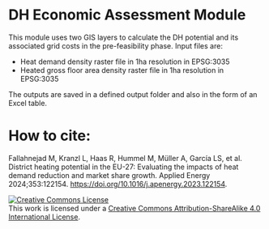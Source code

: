 # DH Economic Assessment Module

This module uses two GIS layers to calculate the DH potential and its associated grid costs in the pre-feasibility phase. Input files are:

* Heat demand density raster file in 1ha resolution in EPSG:3035
* Heated gross floor area density raster file in 1ha resolution in EPSG:3035

The outputs are saved in a defined output folder and also in the form of an Excel table.


# How to cite:
Fallahnejad M, Kranzl L, Haas R, Hummel M, Müller A, García LS, et al. District heating potential in the EU-27: Evaluating the impacts of heat demand reduction and market share growth. Applied Energy 2024;353:122154. https://doi.org/10.1016/j.apenergy.2023.122154.


<a rel="license" href="http://creativecommons.org/licenses/by-sa/4.0/"><img alt="Creative Commons License" style="border-width:0" src="https://i.creativecommons.org/l/by-sa/4.0/88x31.png" /></a><br />This work is licensed under a <a rel="license" href="http://creativecommons.org/licenses/by-sa/4.0/">Creative Commons Attribution-ShareAlike 4.0 International License</a>.
